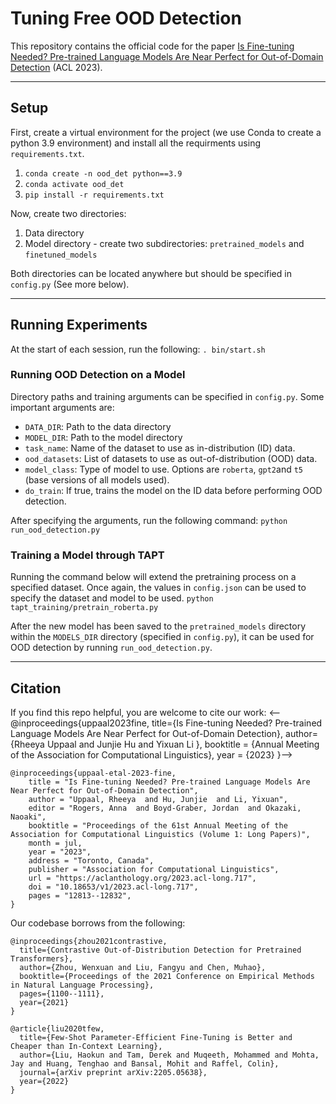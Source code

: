 # Tuning Free OOD Detection

This repository contains the official code for the paper [Is Fine-tuning Needed? Pre-trained Language Models Are Near Perfect for Out-of-Domain Detection](https://aclanthology.org/2023.acl-long.717/) (ACL 2023).

---

## Setup

First, create a virtual environment for the project (we use Conda to create a python 3.9 environment) and install all the requirments using `requirements.txt`.
1. `conda create -n ood_det python==3.9`
2. `conda activate ood_det`
3. `pip install -r requirements.txt`

Now, create two directories:
1. Data directory
2. Model directory - create two subdirectories: `pretrained_models` and `finetuned_models`

Both directories can be located anywhere but should be specified in `config.py` (See more below).

---
## Running Experiments

At the start of each session, run the following: `. bin/start.sh`

### Running OOD Detection on a Model

Directory paths and training arguments can be specified in `config.py`. Some important arguments are:
- `DATA_DIR`: Path to the data directory
- `MODEL_DIR`: Path to the model directory
- `task_name`: Name of the dataset to use as in-distribution (ID) data.
- `ood_datasets`: List of datasets to use as out-of-distribution (OOD) data.
- `model_class`: Type of model to use. Options are `roberta`, `gpt2`and `t5` (base versions of all models used).
- `do_train`: If true, trains the model on the ID data before performing OOD detection.

After specifying the arguments, run the following command:
`python run_ood_detection.py`


### Training a Model through TAPT

Running the command below will extend the pretraining process on a specified dataset.
Once again, the values in `config.json` can be used to specify the dataset and model to be used.
`python tapt_training/pretrain_roberta.py`

After the new model has been saved to the `pretrained_models` directory within the `MODELS_DIR` directory (specified in `config.py`), it can be used for OOD detection by running `run_ood_detection.py`.

---

<!--
 ## TODO: 
1. Add citations once paper is on arxiv, then make repo public
2. How to share datasets for reproducaibility? Files too heavy for github.  
3. Test refactored versions of umap and tapt 
--- 
-->

## Citation

If you find this repo helpful, you are welcome to cite our work:
<--@inproceedings{uppaal2023fine,
      title={Is Fine-tuning Needed? Pre-trained Language Models Are Near Perfect for Out-of-Domain Detection}, 
      author={Rheeya Uppaal and Junjie Hu and Yixuan Li },
      booktitle = {Annual Meeting of the Association for Computational Linguistics},
      year = {2023}
}-->
```
@inproceedings{uppaal-etal-2023-fine,
    title = "Is Fine-tuning Needed? Pre-trained Language Models Are Near Perfect for Out-of-Domain Detection",
    author = "Uppaal, Rheeya  and Hu, Junjie  and Li, Yixuan",
    editor = "Rogers, Anna  and Boyd-Graber, Jordan  and Okazaki, Naoaki",
    booktitle = "Proceedings of the 61st Annual Meeting of the Association for Computational Linguistics (Volume 1: Long Papers)",
    month = jul,
    year = "2023",
    address = "Toronto, Canada",
    publisher = "Association for Computational Linguistics",
    url = "https://aclanthology.org/2023.acl-long.717",
    doi = "10.18653/v1/2023.acl-long.717",
    pages = "12813--12832",
}
```
Our codebase borrows from the following:

```
@inproceedings{zhou2021contrastive,
  title={Contrastive Out-of-Distribution Detection for Pretrained Transformers},
  author={Zhou, Wenxuan and Liu, Fangyu and Chen, Muhao},
  booktitle={Proceedings of the 2021 Conference on Empirical Methods in Natural Language Processing},
  pages={1100--1111},
  year={2021}
}

@article{liu2020tfew,
  title={Few-Shot Parameter-Efficient Fine-Tuning is Better and Cheaper than In-Context Learning},
  author={Liu, Haokun and Tam, Derek and Muqeeth, Mohammed and Mohta, Jay and Huang, Tenghao and Bansal, Mohit and Raffel, Colin},
  journal={arXiv preprint arXiv:2205.05638},
  year={2022}
}
```
